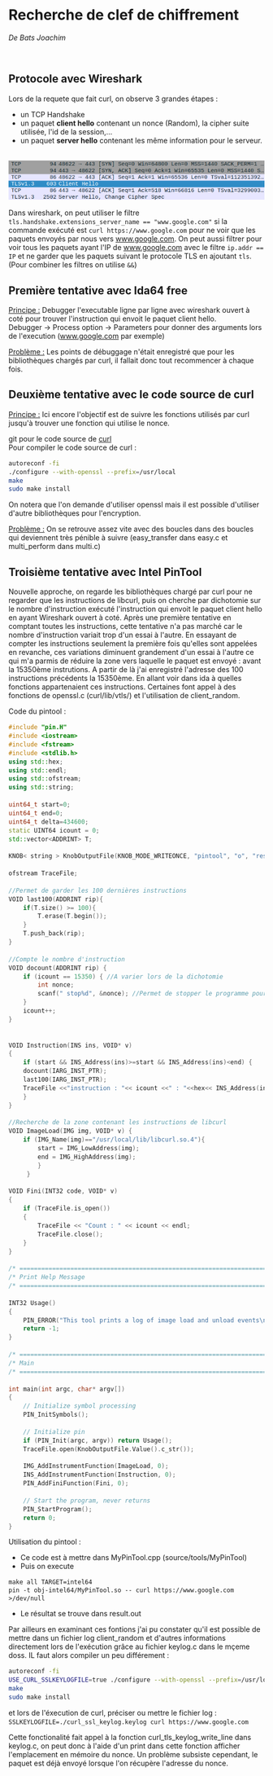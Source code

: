 # Recherche de clef de chiffrement
_De Bats Joachim_

<br>

## Protocole avec Wireshark

Lors de la requete que fait curl, on observe 3 grandes étapes :
- un TCP Handshake
- un paquet __client hello__ contenant un nonce (Random), la cipher suite utilisée, l'id de la session,...
- un paquet __server hello__ contenant les même information pour le serveur.
  
<br> ![Protocole](Img/protocole.png) 

Dans wireshark, on peut utiliser le filtre `tls.handshake.extensions_server_name == "www.google.com"` si la commande exécuté est `curl https://www.google.com` pour ne voir que les paquets envoyés par nous vers www.google.com. On peut aussi filtrer pour voir tous les paquets ayant l'IP de www.google.com avec le filtre `ip.addr == IP` et ne garder que les paquets suivant le protocole TLS en ajoutant `tls`. (Pour combiner les filtres on utilise `&&`)

## Première tentative avec Ida64 free

<u>Principe :</u> Debugger l'executable ligne par ligne avec wireshark ouvert à coté pour trouver l'instruction qui envoit le paquet client hello.
<br>Debugger -> Process option -> Parameters pour donner des arguments lors de l'execution (www.google.com par exemple)

<u>Problème :</u> Les points de débuggage n'était enregistré que pour les bibliothèques chargés par curl, il fallait donc tout recommencer à chaque fois.

## Deuxième tentative avec le code source de curl


<u>Principe :</u> Ici encore l'objectif est de suivre les fonctions utilisés par curl jusqu'à trouver une fonction qui utilise le nonce.

git pour le code source de [curl](https://github.com/curl/curl)
<br>Pour compiler le code source de curl :
```bash
autoreconf -fi
./configure --with-openssl --prefix=/usr/local
make
sudo make install
```
On notera que l'on demande d'utiliser openssl mais il est possible d'utiliser d'autre bibliothèques pour l'encryption.

<u>Problème :</u> On se retrouve assez vite avec des boucles dans des boucles qui deviennent très pénible à suivre (easy_transfer dans easy.c et multi_perform dans multi.c)

## Troisième tentative avec Intel PinTool

Nouvelle approche, on regarde les bibliothèques chargé par curl pour ne regarder que les instructions de libcurl, puis on cherche par dichotomie sur le nombre d'instruction exécuté l'instruction qui envoit le paquet client hello en ayant Wireshark ouvert à coté.
Après une première tentative en comptant toutes les instructions, cette tentative n'a pas marché car le nombre d'instruction variait trop d'un essai à l'autre. En essayant de compter les instructions seulement la première fois qu'elles sont appelées en revanche, ces variations diminuent grandement d'un essai à l'autre ce qui m'a parmis de réduire la zone vers laquelle le paquet est envoyé : avant la 15350ème instrutions. A partir de là j'ai enregistré l'adresse des 100 instructions précédents la 15350ème. En allant voir dans ida à quelles fonctions appartenaient ces instructions. Certaines font appel à des fonctions de openssl.c (curl/lib/vtls/) et l'utilisation de client_random.

Code du pintool :
```cpp
#include "pin.H"
#include <iostream>
#include <fstream>
#include <stdlib.h>
using std::hex;
using std::endl;
using std::ofstream;
using std::string;

uint64_t start=0;
uint64_t end=0;
uint64_t delta=434600;
static UINT64 icount = 0;
std::vector<ADDRINT> T;

KNOB< string > KnobOutputFile(KNOB_MODE_WRITEONCE, "pintool", "o", "result.out", "specify file name");
 
ofstream TraceFile;
 
//Permet de garder les 100 dernières instructions
VOID last100(ADDRINT rip){
    if(T.size() >= 100){
        T.erase(T.begin());    
    }
    T.push_back(rip);
}

//Compte le nombre d'instruction
VOID docount(ADDRINT rip) { 
    if (icount == 15350) { //A varier lors de la dichotomie
        int nonce;
        scanf(" stop%d", &nonce); //Permet de stopper le programme pour voir si le paquet est envoyé avant ou après.
    }
    icount++; 
}
 

VOID Instruction(INS ins, VOID* v)
{
	if (start && INS_Address(ins)>=start && INS_Address(ins)<end) {
    docount(IARG_INST_PTR);
    last100(IARG_INST_PTR);
    TraceFile <<"instruction : "<< icount <<" : "<<hex<< INS_Address(ins) - start <<endl;
    } 
} 

//Recherche de la zone contenant les instructions de libcurl
VOID ImageLoad(IMG img, VOID* v) { 
	if (IMG_Name(img)=="/usr/local/lib/libcurl.so.4"){
		start = IMG_LowAddress(img);
		end = IMG_HighAddress(img);
		}
	 }

VOID Fini(INT32 code, VOID* v)
{
    if (TraceFile.is_open())
    {
    	TraceFile << "Count : " << icount << endl;
        TraceFile.close();
    }
}
 
/* ===================================================================== */
/* Print Help Message                                                    */
/* ===================================================================== */
 
INT32 Usage()
{
    PIN_ERROR("This tool prints a log of image load and unload events\n" + KNOB_BASE::StringKnobSummary() + "\n");
    return -1;
}
 
/* ===================================================================== */
/* Main                                                                  */
/* ===================================================================== */
 
int main(int argc, char* argv[])
{
    // Initialize symbol processing
    PIN_InitSymbols();
 
    // Initialize pin
    if (PIN_Init(argc, argv)) return Usage();
    TraceFile.open(KnobOutputFile.Value().c_str());

    IMG_AddInstrumentFunction(ImageLoad, 0);
    INS_AddInstrumentFunction(Instruction, 0);
    PIN_AddFiniFunction(Fini, 0);
 
    // Start the program, never returns
    PIN_StartProgram();
    return 0;
}
```
Utilisation du pintool :
- Ce code est à mettre dans MyPinTool.cpp (source/tools/MyPinTool)
- Puis on execute 
```
make all TARGET=intel64
pin -t obj-intel64/MyPinTool.so -- curl https://www.google.com >/dev/null
```
- Le résultat se trouve dans result.out


Par ailleurs en examinant ces fontions j'ai pu constater qu'il est possible de mettre dans un fichier log client_random et d'autres informations directement lors de l'exécution grâce au fichier keylog.c dans le mçeme doss.
IL faut alors compiler un peu différement :
```bash
autoreconf -fi
USE_CURL_SSLKEYLOGFILE=true ./configure --with-openssl --prefix=/usr/local
make
sudo make install
```
et lors de l'éxecution de curl, préciser ou mettre le fichier log : `SSLKEYLOGFILE=./curl_ssl_keylog.keylog curl https://www.google.com`

Cette fonctionalité fait appel à la fonction curl_tls_keylog_write_line dans keylog.c, on peut donc à l'aide d'un print dans cette fonction afficher l'emplacement en mémoire du nonce.
Un problème subsiste cependant, le paquet est déjà envoyé lorsque l'on récupère l'adresse du nonce.

